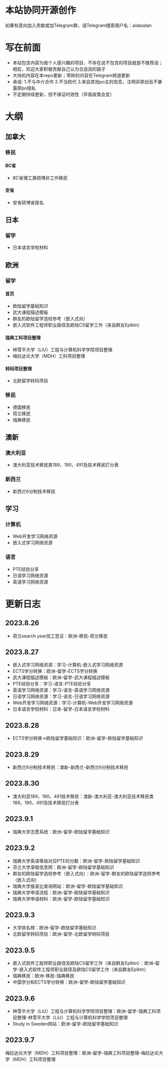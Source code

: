 # 本站协同开源创作

如果有意向加入贡献或加Telegram群，请Telegram搜索用户名：aidaodan

# 写在前面

* 本站包含内容为我个人感兴趣的项目，不存在说不包含的项目就是不推荐润；相反，欢迎大家积极贡献自己认为合适润的路子
* 大块的内容在本repo更新；零碎的内容在Telegram频道更新
* 承诺:
  1.不与中介合作
  2.不当校代
  3.来自其他po主的信息，注明非原创且不暴露原po隐私
* 不定期持续更新，但不保证时效性（毕竟政策会变）

# 大纲

## 加拿大

### 移民

#### BC省

* BC省理工类硕博非工作移民

#### 安省

* 安省硕博省提名

## **日本**

### 留学

* 日本语言学校材料

## 欧洲

### 留学

#### 首页

* 欧陆留学基础知识
* 武大课程描述模板
* 群友的欧陆留学选校参考（嵌入式向）
* 嵌入式软件工程师职业路径及欧陆CS留学工作（来自群友Eplktn）

#### 瑞典工科项目整理

* 林雪平大学（LiU）工程与计算机科学学院项目整理
* 梅拉达论大学（MDH）工科项目整理

#### 转码项目整理

* 北欧留学转码项目

### 移民

* 德国移民
* 荷兰移民
* 瑞典移民

## 澳新

### 澳大利亚

* 澳大利亚技术移民类189，190，491及技术移民打分表

### 新西兰

* 新西兰6分制技术移民

## 学习

### 计算机

* Web开发学习网络资源
* 嵌入式学习网络资源

### 语言

* PTE经验分享
* 日语学习网络资源
* 英语学习网络资源

# 更新日志

## 2023.8.26

* 荷兰search year找工签证：欧洲-移民-荷兰移民

## 2023.8.27

* 嵌入式学习网络资源：学习-计算机-嵌入式学习网络资源
* ECTS学分转换：欧洲-留学-ECTS学分转换
* 武大课程描述模板：欧洲-留学-武大课程描述模板
* PTE经验分享：学习-语言-PTE经验分享
* 英语学习网络资源：学习-语言-英语学习网络资源
* 日语学习网络资源：学习-语言-日语学习网络资源
* Web开发学习网络资源：学习-计算机-Web开发学习网络资源
* 日本语言学校材料：日本-留学-日本语言学校材料

## 2023.8.28

* ECTS学分转换->欧陆留学基础知识：欧洲-留学-欧陆留学基础知识

## 2023.8.29

* 新西兰6分制技术移民：澳新-新西兰-新西兰6分制技术移民

## 2023.8.30

* 澳大利亚189，190，491技术移民：澳新-澳大利亚-澳大利亚技术移民类189，190，491及技术移民打分表

## 2023.9.1

* 瑞典大学志愿系统：欧洲-留学-欧陆留学基础知识

## 2023.9.2

* 瑞典大学英语等级对应PTE的分数：欧洲-留学-欧陆留学基础知识
* 芬兰大学录取信息网：欧洲-留学-欧陆留学基础知识
* 群友的欧陆留学选校参考（嵌入式向）：欧洲-留学-群友的欧陆留学选校参考（嵌入式向）
* 瑞典大学报录比查询网站：欧洲-留学-欧陆留学基础知识
* 瑞典大学申请流程：欧洲-留学-欧陆留学基础知识
* 瑞典大学申请材料：欧洲-留学-欧陆留学基础知识

## 2023.9.3

* 大学排名榜：欧洲-留学-欧陆留学基础知识
* 北欧留学转码项目：欧洲-留学-北欧留学转码项目

## 2023.9.5

* 嵌入式软件工程师职业路径及欧陆CS留学工作（来自群友Eplktn）：欧洲-留学-嵌入式软件工程师职业路径及欧陆CS留学工作（来自群友Eplktn）
* 瑞典移民：欧洲-移民-瑞典移民
* 中国学分和ECTS学分转换：欧洲-留学-欧陆留学基础知识

## 2023.9.6

* 林雪平大学（LiU）工程与计算机科学学院项目整理：欧洲-留学-瑞典工科项目整理-林雪平大学（LiU）工程与计算机科学学院项目整理
* Study in Sweden网站：欧洲-留学-欧陆留学基础知识

## 2023.9.7

梅拉达论大学（MDH）工科项目整理：欧洲-留学-瑞典工科项目整理-梅拉达论大学（MDH）工科项目整理
